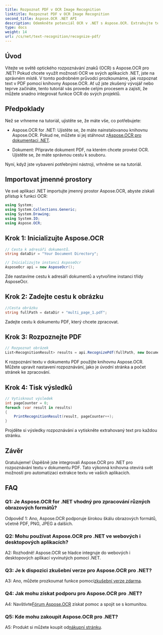 ```yaml
---
title: Rozpoznat PDF v OCR Image Recognition
linktitle: Rozpoznat PDF v OCR Image Recognition
second_title: Aspose.OCR .NET API
description: Odemkněte potenciál OCR v .NET s Aspose.OCR. Extrahujte text z PDF bez námahy. Stáhněte si nyní pro bezproblémovou integraci.
type: docs
weight: 14
url: /cs/net/text-recognition/recognize-pdf/
---
```

## Úvod

Vítejte ve světě optického rozpoznávání znaků (OCR) s Aspose.OCR pro .NET! Pokud chcete využít možnosti OCR ve svých aplikacích .NET, jste na správném místě. V tomto podrobném průvodci prozkoumáme, jak rozpoznat text v PDF pomocí knihovny Aspose.OCR. Ať už jste zkušený vývojář nebo teprve začínáte, tento tutoriál vás provede celým procesem a zajistí, že můžete snadno integrovat funkce OCR do svých projektů.

## Předpoklady

Než se vrhneme na tutoriál, ujistěte se, že máte vše, co potřebujete:

-  Aspose.OCR for .NET: Ujistěte se, že máte nainstalovanou knihovnu Aspose.OCR. Pokud ne, můžete si jej stáhnout z[Aspose.OCR pro dokumentaci .NET](https://reference.aspose.com/ocr/net/).

- Dokument: Připravte dokument PDF, na kterém chcete provést OCR. Ujistěte se, že máte správnou cestu k souboru.

Nyní, když jste vybaveni potřebnými nástroji, vrhněme se na tutoriál.

## Importovat jmenné prostory

Ve své aplikaci .NET importujte jmenný prostor Aspose.OCR, abyste získali přístup k funkci OCR:

```csharp
using System;
using System.Collections.Generic;
using System.Drawing;
using System.IO;
using Aspose.OCR;
```

## Krok 1: Inicializujte Aspose.OCR

```csharp
// Cesta k adresáři dokumentů.
string dataDir = "Your Document Directory";

// Inicializujte instanci AsposeOcr
AsposeOcr api = new AsposeOcr();
```

Zde nastavíme cestu k adresáři dokumentů a vytvoříme instanci třídy AsposeOcr.

## Krok 2: Zadejte cestu k obrázku

```csharp
//Cesta obrázku
string fullPath = dataDir + "multi_page_1.pdf";
```

Zadejte cestu k dokumentu PDF, který chcete zpracovat.

## Krok 3: Rozpoznejte PDF

```csharp
// Rozpoznat obrázek
List<RecognitionResult> results = api.RecognizePdf(fullPath, new DocumentRecognitionSettings { StartPage = 2, PagesNumber = 2 });
```

K rozpoznání textu v dokumentu PDF použijte knihovnu Aspose.OCR. Můžete upravit nastavení rozpoznávání, jako je úvodní stránka a počet stránek ke zpracování.

## Krok 4: Tisk výsledků

```csharp
// Vytisknout výsledek
int pageCounter = 0;
foreach (var result in results)
{
    PrintRecognitionResult(result, pageCounter++);
}
```

Projděte si výsledky rozpoznávání a vytiskněte extrahovaný text pro každou stránku.

## Závěr

Gratulujeme! Úspěšně jste integrovali Aspose.OCR pro .NET pro rozpoznávání textu v dokumentu PDF. Tato výkonná knihovna otevírá svět možností pro automatizaci extrakce textu ve vašich aplikacích.

## FAQ

### Q1: Je Aspose.OCR for .NET vhodný pro zpracování různých obrazových formátů?

Odpověď 1: Ano, Aspose.OCR podporuje širokou škálu obrazových formátů, včetně PDF, PNG, JPEG a dalších.

### Q2: Mohu používat Aspose.OCR pro .NET ve webových i desktopových aplikacích?

A2: Rozhodně! Aspose.OCR se hladce integruje do webových i desktopových aplikací vyvinutých pomocí .NET.

### Q3: Je k dispozici zkušební verze pro Aspose.OCR pro .NET?

 A3: Ano, můžete prozkoumat funkce pomocí[zkušební verze zdarma](https://releases.aspose.com/).

### Q4: Jak mohu získat podporu pro Aspose.OCR pro .NET?

 A4: Navštivte[Fórum Aspose.OCR](https://forum.aspose.com/c/ocr/16) získat pomoc a spojit se s komunitou.

### Q5: Kde mohu zakoupit Aspose.OCR pro .NET?

 A5: Produkt si můžete koupit od[nákupní stránku](https://purchase.aspose.com/buy).